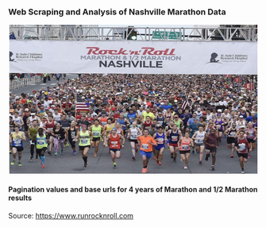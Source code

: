 ### Web Scraping and Analysis of Nashville Marathon Data

<p align="center">
    <img src="./assets/nash_marathon.jpg" alt="logo" width="500" height="300"/>
</p>

#### Pagination values and base urls for 4 years of Marathon and 1/2 Marathon results
Source:
https://www.runrocknroll.com
